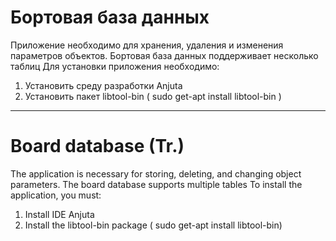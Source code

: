 # Бортовая база данных
Приложение необходимо для хранения, удаления и изменения параметров объектов. 
Бортовая база данных поддерживает несколько таблиц
Для установки приложения необходимо:
1. Установить среду разработки Anjuta
2. Установить пакет libtool-bin ( sudo get-apt install libtool-bin )

-------------------------------------------
# Board database (Tr.)
The application is necessary for storing, deleting, and changing object parameters. 
The board database supports multiple tables
To install the application, you must:
1. Install IDE Anjuta
2. Install the libtool-bin package ( sudo get-apt install libtool-bin)
